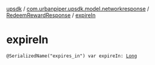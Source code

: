 [upsdk](../../index.md) / [com.urbanpiper.upsdk.model.networkresponse](../index.md) / [RedeemRewardResponse](index.md) / [expireIn](./expire-in.md)

# expireIn

`@SerializedName("expires_in") var expireIn: `[`Long`](https://kotlinlang.org/api/latest/jvm/stdlib/kotlin/-long/index.html)